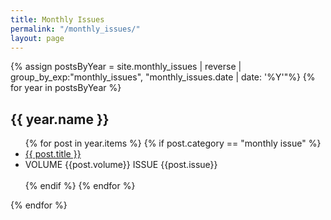 ```yaml
---
title: Monthly Issues
permalink: "/monthly_issues/"
layout: page
---
```


<html>
<link rel="stylesheet" href="/assets/monthly_issues.css">
<!-- {% assign monthly_issues = site.monthly_issues | reverse %} -->

<!-- {% for issue in monthly_issues %}
    <ul>
      <li class="monthly-issue-list title"><a href="{{ issue.url }}">{{ issue.title }}</a></li>
      <li class="monthly-issue-list"> VOLUME {{issue.volume}} ISSUE {{issue.issue}}</li>
    </ul>
{% endfor %} -->

{% assign postsByYear = site.monthly_issues | reverse | group_by_exp:"monthly_issues", "monthly_issues.date | date: '%Y'"%}
{% for year in postsByYear %}
  <h2>{{ year.name }}</h2>
    <ul>
      {% for post in year.items %}
        {% if post.category == "monthly issue" %}
        <li class="monthly-issue-list title"><a href="{{ post.url }}">{{ post.title }}</a></li>
        <li class="monthly-issue-list"> VOLUME {{post.volume}} ISSUE {{post.issue}}</li>
        <br>
        {% endif %}
      {% endfor %}
    </ul>
{% endfor %}



</html>
